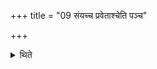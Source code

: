 +++
title = "09 संयच्च प्रवेताश्चेति पञ्च"

+++

<details><summary>थिते</summary>

संयच्च प्रवेताश्चेति पञ्च नानामन्त्रा उत्तरवेद्यामुपदध्यात् । यथार्थं लोकम्पृणा अथ पुरीषम् ९
</details>
